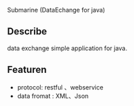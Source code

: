 Submarine (DataEchange for java)

## Describe
data exchange simple application for java.

## Featuren
 * protocol: restful 、webservice 
 * data fromat : XML、Json 

